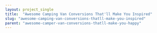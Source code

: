 ```yaml
---
layout: project_single
title:  "Awesome Camping Van Conversions That'll Make You Inspired"
slug: "awesome-camping-van-conversions-thatll-make-you-inspired"
parent: "awesome-camper-van-conversions-thatll-make-you-happy"
---
```

 